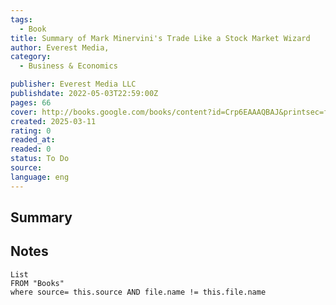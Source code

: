 ```yaml
---
tags:
  - Book
title: Summary of Mark Minervini's Trade Like a Stock Market Wizard 
author: Everest Media,
category: 
  - Business & Economics

publisher: Everest Media LLC
publishdate: 2022-05-03T22:59:00Z
pages: 66
cover: http://books.google.com/books/content?id=Crp6EAAAQBAJ&printsec=frontcover&img=1&zoom=1&edge=curl&source=gbs_api
created: 2025-03-11
rating: 0
readed_at: 
readed: 0
status: To Do
source: 
language: eng
---
```

## Summary


## Notes
```dataview
List 
FROM "Books"
where source= this.source AND file.name != this.file.name
```